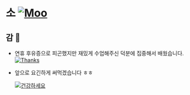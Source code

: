 # 소 [![Moo](https://img.shields.io/badge/Moo-%F0%9F%90%84-yellow)](https://www.yoursite.com/)

## 감 🍑


- 연휴 후유증으로 피곤했지만 재밌게 수업해주신 덕분에 집중해서 배웠습니다. [![Thanks](https://img.shields.io/badge/Thanks-%F0%9F%98%8A-blueviolet)](https://www.yoursite.com/)
- 앞으로 요긴하게 써먹겠습니다 ㅎㅎ

    [![건강하세요](https://img.shields.io/badge/%EA%B1%B4%EA%B0%95%ED%95%98%EC%84%B8%EC%9A%94-Stay%20Healthy-brightgreen)](https://www.yoursite.com/)
